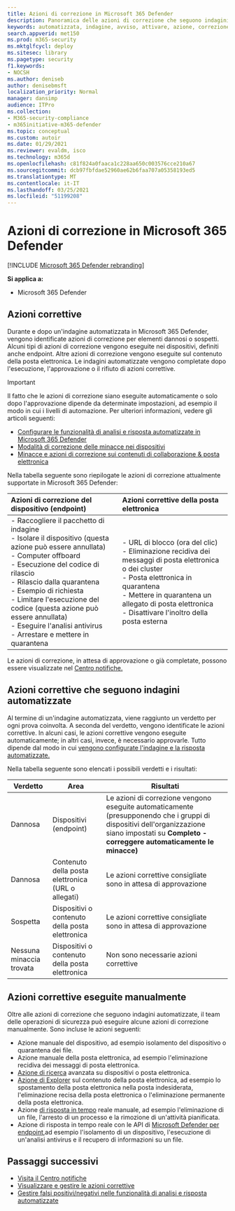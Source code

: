 ```yaml
---
title: Azioni di correzione in Microsoft 365 Defender
description: Panoramica delle azioni di correzione che seguono indagini automatizzate in Microsoft 365 Defender
keywords: automatizzata, indagine, avviso, attivare, azione, correzione
search.appverid: met150
ms.prod: m365-security
ms.mktglfcycl: deploy
ms.sitesec: library
ms.pagetype: security
f1.keywords:
- NOCSH
ms.author: deniseb
author: denisebmsft
localization_priority: Normal
manager: dansimp
audience: ITPro
ms.collection:
- M365-security-compliance
- m365initiative-m365-defender
ms.topic: conceptual
ms.custom: autoir
ms.date: 01/29/2021
ms.reviewer: evaldm, isco
ms.technology: m365d
ms.openlocfilehash: c81f824a0faaca1c228aa650c003576cce210a67
ms.sourcegitcommit: dcb97fbfdae52960ae62b6faa707a05358193ed5
ms.translationtype: MT
ms.contentlocale: it-IT
ms.lasthandoff: 03/25/2021
ms.locfileid: "51199208"
---
```

# <a name="remediation-actions-in-microsoft-365-defender"></a>Azioni di correzione in Microsoft 365 Defender

[!INCLUDE [Microsoft 365 Defender rebranding](../includes/microsoft-defender.md)]


**Si applica a:**
- Microsoft 365 Defender

## <a name="remediation-actions"></a>Azioni correttive

Durante e dopo un'indagine automatizzata in Microsoft 365 Defender, vengono identificate azioni di correzione per elementi dannosi o sospetti. Alcuni tipi di azioni di correzione vengono eseguite nei dispositivi, definiti anche endpoint. Altre azioni di correzione vengono eseguite sul contenuto della posta elettronica. Le indagini automatizzate vengono completate dopo l'esecuzione, l'approvazione o il rifiuto di azioni correttive.

> [!IMPORTANT]
> Il fatto che le azioni di correzione siano eseguite automaticamente o solo dopo l'approvazione dipende da determinate impostazioni, ad esempio il modo in cui i livelli di automazione. Per ulteriori informazioni, vedere gli articoli seguenti:
> - [Configurare le funzionalità di analisi e risposta automatizzate in Microsoft 365 Defender](m365d-configure-auto-investigation-response.md)
> - [Modalità di correzione delle minacce nei dispositivi](../defender-endpoint/automated-investigations.md)
> - [Minacce e azioni di correzione sui contenuti di collaborazione & posta elettronica](../office-365-security/air-remediation-actions.md#threats-and-remediation-actions)

Nella tabella seguente sono riepilogate le azioni di correzione attualmente supportate in Microsoft 365 Defender: 

|Azioni di correzione del dispositivo (endpoint)  |Azioni correttive della posta elettronica  |
|:---------|:---------|
|- Raccogliere il pacchetto di indagine <br/>- Isolare il dispositivo (questa azione può essere annullata)<br/>- Computer offboard <br/>- Esecuzione del codice di rilascio <br/>- Rilascio dalla quarantena <br/>- Esempio di richiesta <br/>- Limitare l'esecuzione del codice (questa azione può essere annullata) <br/>- Eseguire l'analisi antivirus <br/>- Arrestare e mettere in quarantena      |- URL di blocco (ora del clic)<br/>- Eliminazione recidiva dei messaggi di posta elettronica o dei cluster<br/>- Posta elettronica in quarantena<br/>- Mettere in quarantena un allegato di posta elettronica<br/>- Disattivare l'inoltro della posta esterna          |

Le azioni di correzione, in attesa di approvazione o già completate, possono essere visualizzate nel [Centro notifiche.](m365d-action-center.md)

## <a name="remediation-actions-that-follow-automated-investigations"></a>Azioni correttive che seguono indagini automatizzate

Al termine di un'indagine automatizzata, viene raggiunto un verdetto per ogni prova coinvolta. A seconda del verdetto, vengono identificate le azioni correttive. In alcuni casi, le azioni correttive vengono eseguite automaticamente; in altri casi, invece, è necessario approvarle. Tutto dipende dal modo in cui [vengono configurate l'indagine e la risposta automatizzate.](m365d-configure-auto-investigation-response.md)

Nella tabella seguente sono elencati i possibili verdetti e i risultati:

| Verdetto    | Area    | Risultati|
|------|------|------|
| Dannosa    | Dispositivi (endpoint)    | Le azioni di correzione vengono eseguite automaticamente [](m365d-configure-auto-investigation-response.md#review-or-change-the-automation-level-for-device-groups) (presupponendo che i gruppi di dispositivi dell'organizzazione siano impostati su **Completo - correggere automaticamente le minacce)**|
| Dannosa    | Contenuto della posta elettronica (URL o allegati) | Le azioni correttive consigliate sono in attesa di approvazione|
| Sospetta    | Dispositivi o contenuto della posta elettronica | Le azioni correttive consigliate sono in attesa di approvazione|
| Nessuna minaccia trovata    | Dispositivi o contenuto della posta elettronica    | Non sono necessarie azioni correttive|


## <a name="remediation-actions-that-are-taken-manually"></a>Azioni correttive eseguite manualmente

Oltre alle azioni di correzione che seguono indagini automatizzate, il team delle operazioni di sicurezza può eseguire alcune azioni di correzione manualmente. Sono incluse le azioni seguenti:

- Azione manuale del dispositivo, ad esempio isolamento del dispositivo o quarantena dei file.
- Azione manuale della posta elettronica, ad esempio l'eliminazione recidiva dei messaggi di posta elettronica. 
- [Azione di ricerca](../defender-endpoint/advanced-hunting-overview.md) avanzata su dispositivi o posta elettronica.
- [Azione di Explorer](../office-365-security/threat-explorer.md) sul contenuto della posta elettronica, ad esempio lo spostamento della posta elettronica nella posta indesiderata, l'eliminazione recisa della posta elettronica o l'eliminazione permanente della posta elettronica.
- Azione [di risposta in tempo](https://docs.microsoft.com/windows/security/threat-protection/microsoft-defender-atp/live-response) reale manuale, ad esempio l'eliminazione di un file, l'arresto di un processo e la rimozione di un'attività pianificata.
- Azione di risposta in tempo reale con le API di [Microsoft Defender per endpoint,](../defender-endpoint/management-apis.md#microsoft-defender-for-endpoint-apis)ad esempio l'isolamento di un dispositivo, l'esecuzione di un'analisi antivirus e il recupero di informazioni su un file. 

## <a name="next-steps"></a>Passaggi successivi

- [Visita il Centro notifiche](m365d-action-center.md)
- [Visualizzare e gestire le azioni correttive]( m365d-autoir-actions.md)
- [Gestire falsi positivi/negativi nelle funzionalità di analisi e risposta automatizzate](m365d-autoir-report-false-positives-negatives.md)
